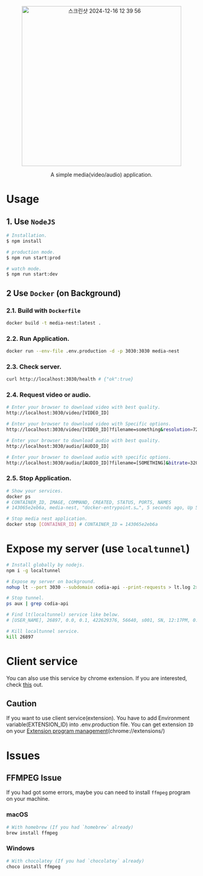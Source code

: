 <p align="center">
  <img width="422" alt="스크린샷 2024-12-16 12 39 56" src="https://github.com/user-attachments/assets/ff5d6162-1fbb-4426-b915-fabf7bf061ae" />
</p>

[circleci-image]: https://img.shields.io/circleci/build/github/nestjs/nest/master?token=abc123def456
[circleci-url]: https://circleci.com/gh/nestjs/nest

<p align="center">A simple media(video/audio) application.</p>

# Usage

## 1. Use `NodeJS`

```bash
# Installation.
$ npm install

# production mode.
$ npm run start:prod

# watch mode.
$ npm run start:dev
```

## 2 Use `Docker` (on Background)

### 2.1. Build with `Dockerfile`

```bash
docker build -t media-nest:latest .
```

### 2.2. Run Application.

```bash
docker run --env-file .env.production -d -p 3030:3030 media-nest
```

### 2.3. Check server.

```bash
curl http://localhost:3030/health # {"ok":true}
```

### 2.4. Request video or audio.

```bash
# Enter your browser to download video with best quality.
http://localhost:3030/video/[VIDEO_ID]

# Enter your browser to download video with Specific options.
http://localhost:3030/video/[VIDEO_ID]?filename=something&resolution=720

# Enter your browser to download audio with best quality.
http://localhost:3030/audio/[AUDIO_ID]

# Enter your browser to download audio with specific options.
http://localhost:3030/audio/[AUDIO_ID]?filename=[SOMETHING]&bitrate=320
```

### 2.5. Stop Application.

```bash
# Show your services.
docker ps
# CONTAINER_ID, IMAGE, COMMAND, CREATED, STATUS, PORTS, NAMES
# 143065e2eb6a, media-nest, "docker-entrypoint.s…", 5 seconds ago, Up 5 seconds, 0.0.0.0:3030->3030/tcp, friendly_ritchie

# Stop media nest application.
docker stop [CONTAINER_ID] # CONTAINER_ID = 143065e2eb6a
```

# Expose my server (use `localtunnel`)

```bash
# Install globally by nodejs.
npm i -g localtunnel

# Expose my server on background.
nohup lt --port 3030 --subdomain codia-api --print-requests > lt.log 2>&1 &

# Stop tunnel.
ps aux | grep codia-api

# Find lt(localtunnel) service like below.
# [USER_NAME], 26897, 0.0, 0.1, 422629376, 56640, s001, SN, 12:17PM, 0:00.37, node, /Users/[USER_NAME]/.nvm/versions/node/v20.13.1/bin/lt --port 3030 --subdomain codia-api --print-requests

# Kill localtunnel service.
kill 26897
```

# Client service

You can also use this service by chrome extension. If you are interested, check [this](<[https;//](https://github.com/code1iners/media-chrome-extension)>) out.

## Caution

If you want to use client service(extension). You have to add Environment variable(EXTENSION_ID) into .env.production file.
You can get extension `ID` on your [Extension program management](chrome://extensions/)(chrome://extensions/)

# Issues

## FFMPEG Issue

If you had got some errors, maybe you can need to install `ffmpeg` program on your machine.

### macOS

```bash
# With homebrew (If you had `homebrew` already)
brew install ffmpeg
```

### Windows

```bash
# With chocolatey (If you had `chocolatey` already)
choco install ffmpeg
```
